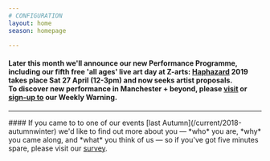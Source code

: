 ```yaml
---
# CONFIGURATION
layout: home
season: homepage

---
```

#### Later this month we'll announce our new Performance Programme, including our fifth free 'all ages' live art day at Z-arts: [Haphazard](/hab/haphazard) 2019 takes place Sat 27 April (12-3pm) and now seeks artist proposals.<br>To discover new performance in Manchester + beyond, please <a href="http://wordofwarning.posthaven.com" target="_blank">visit</a> or <a href="http://eepurl.com/i_Odb" target="_blank">sign-up to</a> our Weekly Warning.          
<hr>               
#### If you came to to one of our events [last Autumn](/current/2018-autumnwinter) we'd like to find out more about you — *who* you are, *why* you came along, and *what* you think of us — so if you've got five minutes spare, please visit our <a href="http://research.audiencesurveys.org/s.asp?k=152950990710" target="_blank">survey</a>.
